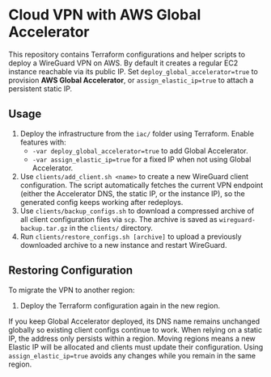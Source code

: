 # Cloud VPN with AWS Global Accelerator

This repository contains Terraform configurations and helper scripts to deploy a WireGuard VPN on AWS. By default it creates a regular EC2 instance reachable via its public IP. Set `deploy_global_accelerator=true` to provision **AWS Global Accelerator**, or `assign_elastic_ip=true` to attach a persistent static IP.

## Usage

1. Deploy the infrastructure from the `iac/` folder using Terraform. Enable features with:
   - `-var deploy_global_accelerator=true` to add Global Accelerator.
   - `-var assign_elastic_ip=true` for a fixed IP when not using Global Accelerator.
2. Use `clients/add_client.sh <name>` to create a new WireGuard client configuration.
   The script automatically fetches the current VPN endpoint (either the Accelerator DNS, the static IP, or the instance IP), so the generated config keeps working after redeploys.
3. Use `clients/backup_configs.sh` to download a compressed archive of all client
   configuration files via `scp`. The archive is saved as `wireguard-backup.tar.gz`
   in the `clients/` directory.
4. Run `clients/restore_configs.sh [archive]` to upload a previously downloaded
   archive to a new instance and restart WireGuard.

## Restoring Configuration

To migrate the VPN to another region:

1. Deploy the Terraform configuration again in the new region.

If you keep Global Accelerator deployed, its DNS name remains unchanged globally so existing client configs continue to work.
When relying on a static IP, the address only persists within a region. Moving regions means a new Elastic IP will be allocated and clients must update their configuration.
Using `assign_elastic_ip=true` avoids any changes while you remain in the same region.
